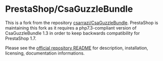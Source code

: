 PrestaShop/CsaGuzzleBundle
==========================

This is a fork from the repository [csarrazi/CsaGuzzleBundle](https://github.com/csarrazi/CsaGuzzleBundle). PrestaShop is maintaining this fork as it requires a php7.3-compliant version of CsaGuzzleBundle 1.3 in order to keep backwards compatibility for PrestaShop 1.7.

Please see the [official repository README](https://github.com/csarrazi/CsaGuzzleBundle/blob/1.3/README.md) for description, installation, licensing, documentation informations.
